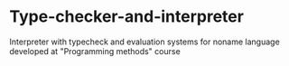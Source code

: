 # Type-checker-and-interpreter
Interpreter with typecheck and evaluation systems for noname language developed at "Programming methods" course
